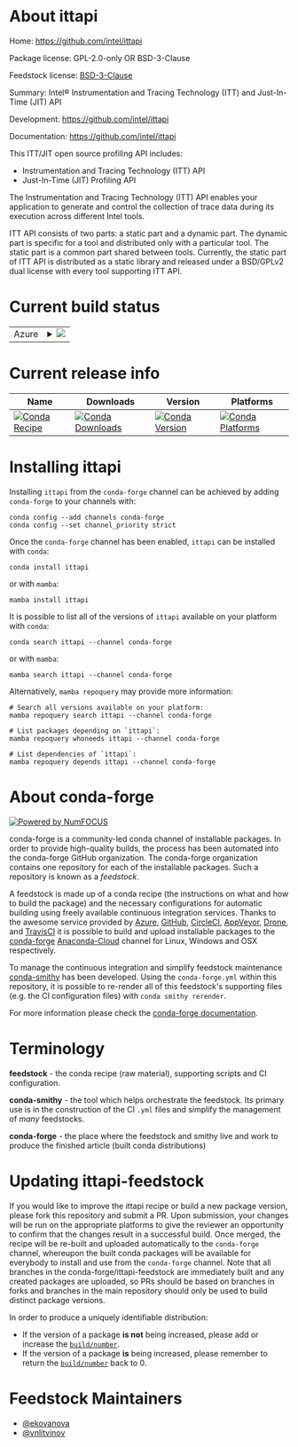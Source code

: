 About ittapi
============

Home: https://github.com/intel/ittapi

Package license: GPL-2.0-only OR BSD-3-Clause

Feedstock license: [BSD-3-Clause](https://github.com/conda-forge/ittapi-feedstock/blob/main/LICENSE.txt)

Summary: Intel® Instrumentation and Tracing Technology (ITT) and Just-In-Time (JIT) API

Development: https://github.com/intel/ittapi

Documentation: https://github.com/intel/ittapi

This ITT/JIT open source profiling API includes:
  - Instrumentation and Tracing Technology (ITT) API
  - Just-In-Time (JIT) Profiling API

The Instrumentation and Tracing Technology (ITT) API enables your application to generate and control the collection of trace data during its execution across different Intel tools.

ITT API consists of two parts: a static part and a dynamic part. The dynamic part is specific for a tool and distributed only with a particular tool. The static part is a common part shared between tools. Currently, the static part of ITT API is distributed as a static library and released under a BSD/GPLv2 dual license with every tool supporting ITT API.


Current build status
====================


<table>
    
  <tr>
    <td>Azure</td>
    <td>
      <details>
        <summary>
          <a href="https://dev.azure.com/conda-forge/feedstock-builds/_build/latest?definitionId=11408&branchName=main">
            <img src="https://dev.azure.com/conda-forge/feedstock-builds/_apis/build/status/ittapi-feedstock?branchName=main">
          </a>
        </summary>
        <table>
          <thead><tr><th>Variant</th><th>Status</th></tr></thead>
          <tbody><tr>
              <td>linux_64</td>
              <td>
                <a href="https://dev.azure.com/conda-forge/feedstock-builds/_build/latest?definitionId=11408&branchName=main">
                  <img src="https://dev.azure.com/conda-forge/feedstock-builds/_apis/build/status/ittapi-feedstock?branchName=main&jobName=linux&configuration=linux%20linux_64_" alt="variant">
                </a>
              </td>
            </tr><tr>
              <td>osx_64</td>
              <td>
                <a href="https://dev.azure.com/conda-forge/feedstock-builds/_build/latest?definitionId=11408&branchName=main">
                  <img src="https://dev.azure.com/conda-forge/feedstock-builds/_apis/build/status/ittapi-feedstock?branchName=main&jobName=osx&configuration=osx%20osx_64_" alt="variant">
                </a>
              </td>
            </tr><tr>
              <td>win_64</td>
              <td>
                <a href="https://dev.azure.com/conda-forge/feedstock-builds/_build/latest?definitionId=11408&branchName=main">
                  <img src="https://dev.azure.com/conda-forge/feedstock-builds/_apis/build/status/ittapi-feedstock?branchName=main&jobName=win&configuration=win%20win_64_" alt="variant">
                </a>
              </td>
            </tr>
          </tbody>
        </table>
      </details>
    </td>
  </tr>
</table>

Current release info
====================

| Name | Downloads | Version | Platforms |
| --- | --- | --- | --- |
| [![Conda Recipe](https://img.shields.io/badge/recipe-ittapi-green.svg)](https://anaconda.org/conda-forge/ittapi) | [![Conda Downloads](https://img.shields.io/conda/dn/conda-forge/ittapi.svg)](https://anaconda.org/conda-forge/ittapi) | [![Conda Version](https://img.shields.io/conda/vn/conda-forge/ittapi.svg)](https://anaconda.org/conda-forge/ittapi) | [![Conda Platforms](https://img.shields.io/conda/pn/conda-forge/ittapi.svg)](https://anaconda.org/conda-forge/ittapi) |

Installing ittapi
=================

Installing `ittapi` from the `conda-forge` channel can be achieved by adding `conda-forge` to your channels with:

```
conda config --add channels conda-forge
conda config --set channel_priority strict
```

Once the `conda-forge` channel has been enabled, `ittapi` can be installed with `conda`:

```
conda install ittapi
```

or with `mamba`:

```
mamba install ittapi
```

It is possible to list all of the versions of `ittapi` available on your platform with `conda`:

```
conda search ittapi --channel conda-forge
```

or with `mamba`:

```
mamba search ittapi --channel conda-forge
```

Alternatively, `mamba repoquery` may provide more information:

```
# Search all versions available on your platform:
mamba repoquery search ittapi --channel conda-forge

# List packages depending on `ittapi`:
mamba repoquery whoneeds ittapi --channel conda-forge

# List dependencies of `ittapi`:
mamba repoquery depends ittapi --channel conda-forge
```


About conda-forge
=================

[![Powered by
NumFOCUS](https://img.shields.io/badge/powered%20by-NumFOCUS-orange.svg?style=flat&colorA=E1523D&colorB=007D8A)](https://numfocus.org)

conda-forge is a community-led conda channel of installable packages.
In order to provide high-quality builds, the process has been automated into the
conda-forge GitHub organization. The conda-forge organization contains one repository
for each of the installable packages. Such a repository is known as a *feedstock*.

A feedstock is made up of a conda recipe (the instructions on what and how to build
the package) and the necessary configurations for automatic building using freely
available continuous integration services. Thanks to the awesome service provided by
[Azure](https://azure.microsoft.com/en-us/services/devops/), [GitHub](https://github.com/),
[CircleCI](https://circleci.com/), [AppVeyor](https://www.appveyor.com/),
[Drone](https://cloud.drone.io/welcome), and [TravisCI](https://travis-ci.com/)
it is possible to build and upload installable packages to the
[conda-forge](https://anaconda.org/conda-forge) [Anaconda-Cloud](https://anaconda.org/)
channel for Linux, Windows and OSX respectively.

To manage the continuous integration and simplify feedstock maintenance
[conda-smithy](https://github.com/conda-forge/conda-smithy) has been developed.
Using the ``conda-forge.yml`` within this repository, it is possible to re-render all of
this feedstock's supporting files (e.g. the CI configuration files) with ``conda smithy rerender``.

For more information please check the [conda-forge documentation](https://conda-forge.org/docs/).

Terminology
===========

**feedstock** - the conda recipe (raw material), supporting scripts and CI configuration.

**conda-smithy** - the tool which helps orchestrate the feedstock.
                   Its primary use is in the construction of the CI ``.yml`` files
                   and simplify the management of *many* feedstocks.

**conda-forge** - the place where the feedstock and smithy live and work to
                  produce the finished article (built conda distributions)


Updating ittapi-feedstock
=========================

If you would like to improve the ittapi recipe or build a new
package version, please fork this repository and submit a PR. Upon submission,
your changes will be run on the appropriate platforms to give the reviewer an
opportunity to confirm that the changes result in a successful build. Once
merged, the recipe will be re-built and uploaded automatically to the
`conda-forge` channel, whereupon the built conda packages will be available for
everybody to install and use from the `conda-forge` channel.
Note that all branches in the conda-forge/ittapi-feedstock are
immediately built and any created packages are uploaded, so PRs should be based
on branches in forks and branches in the main repository should only be used to
build distinct package versions.

In order to produce a uniquely identifiable distribution:
 * If the version of a package **is not** being increased, please add or increase
   the [``build/number``](https://docs.conda.io/projects/conda-build/en/latest/resources/define-metadata.html#build-number-and-string).
 * If the version of a package **is** being increased, please remember to return
   the [``build/number``](https://docs.conda.io/projects/conda-build/en/latest/resources/define-metadata.html#build-number-and-string)
   back to 0.

Feedstock Maintainers
=====================

* [@ekovanova](https://github.com/ekovanova/)
* [@vnlitvinov](https://github.com/vnlitvinov/)

